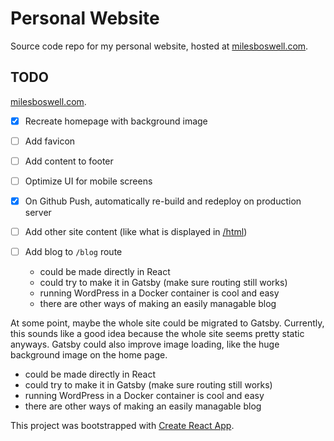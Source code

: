 # Personal Website
Source code repo for my personal website, hosted at
[milesboswell.com](https://milesboswell.com).

## TODO
[milesboswell.com](https://milesboswell.com).

- [x] Recreate homepage with background image
- [ ] Add favicon
- [ ] Add content to footer
- [ ] Optimize UI for mobile screens
- [x] On Github Push, automatically re-build and redeploy on production server
- [ ] Add other site content (like what is displayed in
      [/html](https://milesboswell.com/html))
- [ ] Add blog to `/blog` route

  - could be made directly in React
  - could try to make it in Gatsby (make sure routing still works)
  - running WordPress in a Docker container is cool and easy
  - there are other ways of making an easily managable blog

At some point, maybe the whole site could be migrated to Gatsby. Currently, this
sounds like a good idea because the whole site seems pretty static anyways.
Gatsby could also improve image loading, like the huge background image on the
home page.
- could be made directly in React
- could try to make it in Gatsby (make sure routing still works)
- running WordPress in a Docker container is cool and easy
- there are other ways of making an easily managable blog

This project was bootstrapped with
[Create React App](https://github.com/facebook/create-react-app).

